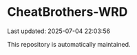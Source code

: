 # CheatBrothers-WRD

Last updated: 2025-07-04 22:03:56

This repository is automatically maintained.
